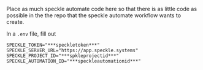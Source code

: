 Place as much speckle automate code here
so that there is as little code as possible
in the the repo that the speckle automate workflow wants to create.

In a `.env` file, fill out
```
SPECKLE_TOKEN="***speckletoken***"
SPECKLE_SERVER_URL="https://app.speckle.systems"
SPECKLE_PROJECT_ID="***spkleprojectid***"
SPECKLE_AUTOMATION_ID="***speckleautomationid***"
```